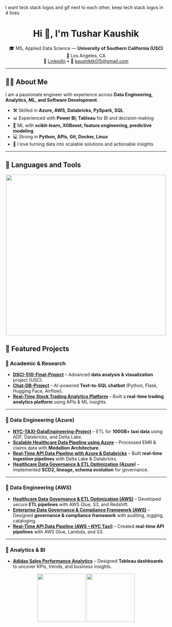I want teck stack logos and gif next to each other, keep tech stack logos in 4 lines




<!-- Banner (optional). Upload banner.png to this repo and replace path -->
<!-- <img src="./banner.png" width="100%" alt="Tushar Kaushik — Data Engineer / Analyst / ML Enthusiast"/> -->

<h1 align="center">Hi 👋, I'm Tushar Kaushik</h1>

<p align="center">
🎓 MS, Applied Data Science — <b>University of Southern California (USC)</b><br/>
📍 Los Angeles, CA<br/>
🔗 <a href="https://www.linkedin.com/in/tushar-kaushik-493a8115a/">LinkedIn</a> • 
📧 <a href="mailto:kaushiktk015@gmail.com">kaushiktk015@gmail.com</a>
</p>

---

## 👨‍💻 About Me
I am a passionate engineer with experience across **Data Engineering, Analytics, ML, and Software Development**.  
- 🛠 Skilled in **Azure, AWS, Databricks, PySpark, SQL**  
- 📊 Experienced with **Power BI, Tableau** for BI and decision-making  
- 🤖 ML with **scikit-learn, XGBoost, feature engineering, predictive modeling**  
- 💻 Strong in **Python, APIs, Git, Docker, Linux**  
- 🚀 I love turning data into scalable solutions and actionable insights  

---

## 🚀 Languages and Tools  

<!-- Animated GIF -->
<p align="center">
  <img src="https://camo.githubusercontent.com/48d30aafc86131bcb77c8085cea9ea944c74ae4f6026127eb5be2d7bae8f285b/68747470733a2f2f6d69726f2e6d656469756d2e636f6d2f76322f726573697a653a6669743a3637392f312a7a566e574a7479474f585f6b5549446d3663634366512e676966" width="500"/>
</p>




## 📌 Featured Projects  

### 🔹 Academic & Research  
- [**DSCI-510-Final-Project**](https://github.com/tkaushik015/DSCI-510-Final-Project) – Advanced **data analysis & visualization** project (USC).  
- [**Chat-DB-Project**](https://github.com/tkaushik015/Chat-DB-Project-main) – AI-powered **Text-to-SQL chatbot** (Python, Flask, Hugging Face, Airflow).  
- [**Real-Time Stock Trading Analytics Platform**](https://github.com/tkaushik015/Real-Time-Stock-Trading-Analytics-Platform) – Built a **real-time trading analytics platform** using APIs & ML insights.  

---

### 🔹 Data Engineering (Azure)  
- [**NYC-TAXI-DataEngineering-Project**](https://github.com/tkaushik015/NYC-TAXi-DataEngineering-Project) – ETL for **100GB+ taxi data** using ADF, Databricks, and Delta Lake.  
- [**Scalable Healthcare Data Pipeline using Azure**](https://github.com/tkaushik015/Scalable-Healthcare-Data-Pipeline-using-Azure) – Processed EMR & claims data with **Medallion Architecture**.  
- [**Real-Time API Data Pipeline with Azure & Databricks**](https://github.com/tkaushik015/Real-Time-API-Data-Pipeline-with-Azure-and-Databricks) – Built **real-time ingestion pipelines** with Delta Lake & Databricks.  
- [**Healthcare Data Governance & ETL Optimization (Azure)**](https://github.com/tkaushik015/Healthcare-Data-Governance-and-ETL-Optimization-Using-Azure) – Implemented **SCD2, lineage, schema evolution** for governance.  

---

### 🔹 Data Engineering (AWS)  
- [**Healthcare Data Governance & ETL Optimization (AWS)**](https://github.com/tkaushik015/Healthcare-Data-Governance-and-ETL-Optimization-Using-AWS) – Developed secure **ETL pipelines** with AWS Glue, S3, and Redshift.  
- [**Enterprise Data Governance & Compliance Framework (AWS)**](https://github.com/tkaushik015/Enterprise-Data-Governance-and-Compliance-Framework-on-AWS) – Designed **governance & compliance framework** with auditing, logging, cataloging.  
- [**Real-Time API Data Pipeline (AWS – NYC Taxi)**](https://github.com/tkaushik015/Real-Time-API-Data-Pipeline-with-AWS-NYC-Taxi-Data) – Created **real-time API pipelines** with AWS Glue, Lambda, and S3.  

---

### 🔹 Analytics & BI  
- [**Adidas Sales Performance Analytics**](https://github.com/tkaushik015/Adidas-Sales-Performance-Analytics-Insights-Driven-Decision-Making-with-Tableau) – Designed **Tableau dashboards** to uncover KPIs, trends, and business insights.  

<p align="center">
<img src="https://github-readme-stats.vercel.app/api?username=tkaushik015&show_icons=true&theme=radical" height="150"/> 
<img src="https://github-readme-stats.vercel.app/api/top-langs/?username=tkaushik015&layout=compact&theme=radical" height="150"/>
</p>
